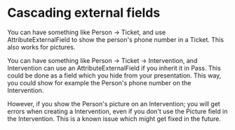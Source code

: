 # Cascading external fields

You can have something like Person -> Ticket, and use AttributeExternalField to show the person's phone number in a Ticket. 
This also works for pictures.

You can have something like Person -> Ticket -> Intervention, and Intervention can use an AttributeExternalField if you inherit it in Pass. 
This could be done as a field which you hide from your presentation. This way, you could show for example the Person's phone number on the Intervention.

However, if you show the Person's picture on an Intervention; you will get errors when creating a Intervention, even if you don't use the Picture field in the Intervention. This is a known issue which might get fixed in the future.
